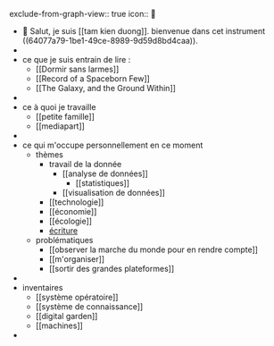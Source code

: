 exclude-from-graph-view:: true
icon:: 🧭

- 👋 Salut, je suis [[tam kien duong]].
  bienvenue dans cet instrument ((64077a79-1be1-49ce-8989-9d59d8bd4caa)).
-
- ce que je suis entrain de lire :
	- [[Dormir sans larmes]]
	- [[Record of a Spaceborn Few]]
	- [[The Galaxy, and the Ground Within]]
-
- ce à quoi je travaille
	- [[petite famille]]
	- [[mediapart]]
-
- ce qui m'occupe personnellement en ce moment
	- thèmes
		- travail de la donnée
			- [[analyse de données]]
				- [[statistiques]]
			- [[visualisation de données]]
		- [[technologie]]
		- [[économie]]
		- [[écologie]]
		- [écriture]([[écrire]])
	- problématiques
		- [[observer la marche du monde pour en rendre compte]]
		- [[m'organiser]]
		- [[sortir des grandes plateformes]]
-
- inventaires
	- [[système opératoire]]
	- [[système de connaissance]]
	- [[digital garden]]
	- [[machines]]
-